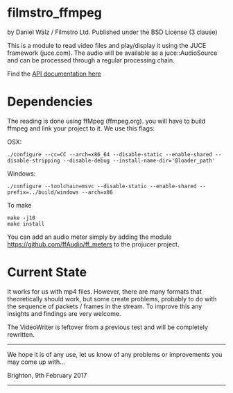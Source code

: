 
filmstro_ffmpeg
===============

by Daniel Walz / Filmstro Ltd.
Published under the BSD License (3 clause)

This is a module to read video files and play/display it using the JUCE 
framework (juce.com). The audio will be available as a juce::AudioSource and 
can be processed through a regular processing chain.

Find the [API documentation here](https://filmstro.github.io/filmstro_ffmpeg/docs/)

Dependencies
============

The reading is done using ffMpeg (ffmpeg.org). you will have to build ffmpeg
and link your project to it. We use this flags:

OSX:

    ./configure --cc=CC --arch=x86_64 --disable-static --enable-shared --disable-stripping --disable-debug --install-name-dir='@loader_path'

Windows:

    ./configure --toolchain=msvc --disable-static --enable-shared --prefix=../build/windows --arch=x86 

To make

    make -j10
    make install

You can add an audio meter simply by adding the module https://github.com/ffAudio/ff_meters to the projucer project.


Current State
=============

It works for us with mp4 files. However, there are many formats that theoretically should work, but some create
problems, probably to do with the sequence of packets / frames in the stream. To
improve this any insights and findings are very welcome.

The VideoWriter is leftover from a previous test and will be completely rewritten.

********************************************************************************

We hope it is of any use, let us know of any problems or improvements you may 
come up with...

Brighton, 9th February 2017

********************************************************************************
